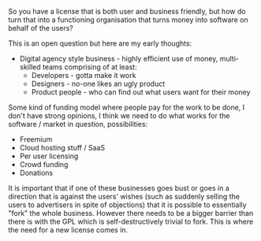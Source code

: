 So you have a license that is both user and business friendly,
but how do turn that into a functioning organisation that turns money into software
on behalf of the users?

This is an open question but here are my early thoughts:

* Digital agency style business - highly efficient use of money, multi-skilled teams comprising of at least:
  * Developers - gotta make it work
  * Designers - no-one likes an ugly product
  * Product people - who can find out what users want for their money

Some kind of funding model where people pay for the work to be done, I don't have strong opinions, I think we need
to do what works for the software / market in question, possibilities:

* Freemium
* Cloud hosting stuff / SaaS
* Per user licensing
* Crowd funding
* Donations

It is important that if one of these businesses goes bust or goes in a direction that is against the users' wishes
(such as suddenly selling the users to advertisers in spite of objections) that it is possible to essentially "fork"
the whole business. However there needs to be a bigger barrier than there is with the GPL which is self-destructively
trivial to fork. This is where the need for a new license comes in.
